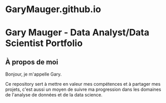 # GaryMauger.github.io

# Gary Mauger - Data Analyst/Data Scientist Portfolio

## À propos de moi
Bonjour, je m'appelle Gary.

Ce repository sert à mettre en valeur mes compétences et à partager mes projets, c'est aussi un moyen de suivre ma progression dans les domaines de l'analyse de données et de la data science.

